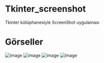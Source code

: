 # Tkinter_screenshot
Tkinter kütüphanesiyle ScreenShot uygulaması

# Görseller

![image](https://github.com/Nemtycim/Tkinter_screenshot/assets/101521169/0047dbb7-e5c9-47fc-a6d8-eab8f2fe2a64)
![image](https://github.com/Nemtycim/Tkinter_screenshot/assets/101521169/9595a488-061a-41be-843f-6a708006b355)
![image](https://github.com/Nemtycim/Tkinter_screenshot/assets/101521169/932b5a64-431e-46f7-a164-7fa64991d390)
![image](https://github.com/Nemtycim/Tkinter_screenshot/assets/101521169/eb6bf8f0-dae2-4b1c-94c1-b612f02bf31d)
